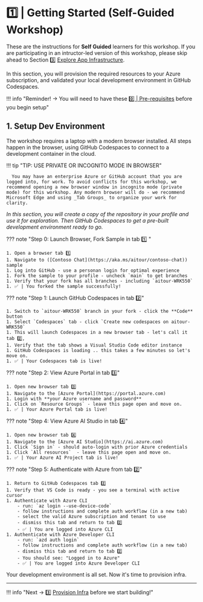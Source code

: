 # 1️⃣ | Getting Started (Self-Guided Workshop)

These are the instructions for **Self Guided** learners for this workshop. If you are participating in an intructor-led version of this workshop, please skip ahead to Section 3️⃣ [Explore App Infrastructure](./../03-Workshop-Build/03-infra.md). 

In this section, you will provision the required resources to your
Azure subscription, and validated your local development environment in GitHub Codespaces.

!!! info "Reminder! → You will need to have these [ 0️⃣ | Pre-requisites](./../00-Before-You-Begin/index.md) before you begin setup"


## 1. Setup Dev Environment

The workshop requires a laptop with a modern browser installed. All steps happen in the browser, using GitHub Codespaces to connect to a development container in the cloud. 

!!! tip "TIP: USE PRIVATE OR INCOGNITO MODE IN BROWSER"

      You may have an enterprise Azure or GitHub account that you are logged into, for work. To avoid conflicts for this workshop, we recommend opening a new browser window in incognito mode (private mode) for this workshop. Any modern browser will do - we recommend Microsoft Edge and using _Tab Groups_ to organize your work for clarity.
      
_In this section, you will create a copy of the repository in your profile and use it for exploration. Then GitHub Codespaces to get a pre-built development environment ready to go._

??? note "Step 0: Launch Browser, Fork Sample in tab 1️⃣ "

    1. Open a browser tab 1️⃣ 
    1. Navigate to ([Contoso Chat](https://aka.ms/aitour/contoso-chat)) sample
    1. Log into GitHub - use a personan login for optimal experience
    1. Fork the sample to your profile - uncheck `main` to get branches
    1. Verify that your fork has all branches - including `aitour-WRK550`
    1. ✅ | You forked the sample successfully!


??? note "Step 1: Launch GitHub Codespaces in tab 2️⃣"

    1. Switch to `aitour-WRK550` branch in your fork - click the **Code** button
    1. Select `Codespaces` tab - click `Create new codespaces on aitour-WRK550`
    1. This will launch Codespaces in a new browser tab - let's call it tab 2️⃣,
    1. Verify that the tab shows a Visual Studio Code editor instance
    1. GitHub Codespaces is loading .. this takes a few minutes so let's move on.
    1. ✅ | Your Codespaces tab is live!


??? note "Step 2: View Azure Portal in tab 3️⃣"

    1. Open new browser tab 3️⃣
    1. Navigate to the [Azure Portal](https://portal.azure.com)
    1. Login with **your Azure username and password**
    1. Click on `Resource Groups` - leave this page open and move on.
    1. ✅ | Your Azure Portal tab is live!

??? note "Step 4: View Azure AI Studio in tab 4️⃣"

    1. Open new browser tab 4️⃣
    1. Navigate to the [Azure AI Studio](https://ai.azure.com)
    1. Click `Sign in` - should auto-login with prior Azure credentials
    1. Click `All resources`  - leave this page open and move on.
    1. ✅ | Your Azure AI Project tab is live!

??? note "Step 5: Authenticate with Azure from tab 2️⃣"

    1. Return to GitHub Codespaces tab 2️⃣
    1. Verify that VS Code is ready - you see a terminal with active cursor
    1. Authenticate with Azure CLI
        - run: `az login --use-device-code` 
        - follow instructions and complete auth workflow (in a new tab)
        - select the valid Azure subscription and tenant to use
        - dismiss this tab and return to tab 2️⃣
        - ✅ | You are logged into Azure CLI
    1. Authenticate with Azure Developer CLI
        - run: `azd auth login`
        - follow instructions and complete auth workflow (in a new tab)
        - dismiss this tab and return to tab 2️⃣
        - You should see: "Logged in to Azure"
        - ✅ | You are logged into Azure Developer CLI

Your development environment is all set. Now it's time to provision infra.

---

!!! info "Next → 3️⃣ [Provision Infra](./../02-Self-Guide-Setup/02-provision.md) before we start building!"
